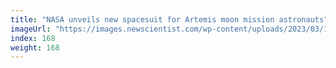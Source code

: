 ```yaml
---
title: "NASA unveils new spacesuit for Artemis moon mission astronauts"
imageUrl: "https://images.newscientist.com/wp-content/uploads/2023/03/15163442/SEI_148394900.jpg?width=600"
index: 168
weight: 168
---
```

